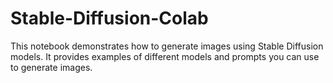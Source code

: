 # Stable-Diffusion-Colab
This notebook demonstrates how to generate images using Stable Diffusion models. It provides examples of different models and prompts you can use to generate images.
